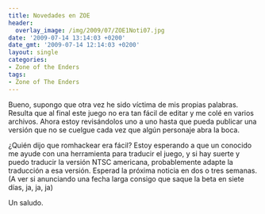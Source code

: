 ```yaml
---
title: Novedades en ZOE
header:
  overlay_image: /img/2009/07/ZOE1Noti07.jpg
date: '2009-07-14 13:14:03 +0200'
date_gmt: '2009-07-14 12:14:03 +0200'
layout: single
categories:
- Zone of the Enders
tags:
- Zone of The Enders
---
```

Bueno, supongo que otra vez he sido víctima de mis propias palabras. Resulta que 
al final este juego no era tan fácil de editar y me colé en varios archivos. 
Ahora estoy revisándolos uno a uno hasta que pueda publicar una versión que no 
se cuelgue cada vez que algún personaje abra la boca.

¿Quién dijo que romhackear era fácil? Estoy esperando a que un conocido me ayude 
con una herramienta para traducir el juego, y si hay suerte y puedo traducir la 
versión NTSC americana, probablemente adapte la traducción a esa versión. Esperad 
la próxima noticia en dos o tres semanas. (A ver si anunciando una fecha larga 
consigo que saque la beta en siete días, ja, ja, ja)

Un saludo.
